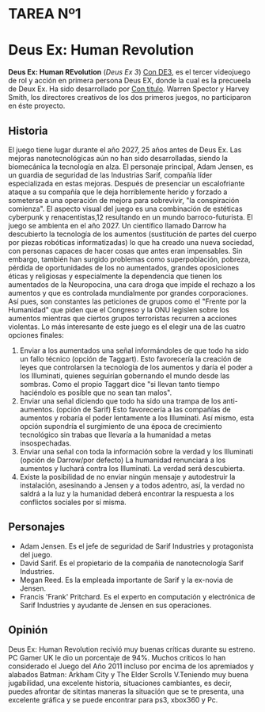 # TAREA Nº1

Deus Ex: Human Revolution
=========================

**Deus Ex: Human REvolution** (*Deus Ex 3*) [Con DE3](http://www.deusex.com/ "DE3"), es el tercer videojuego de rol y acción en primera persona Deus EX, donde la cual es la precueela de Deux Ex. Ha sido desarrollado por [Con titulo](http://es.wikipedia.org/wiki/Eidos_Interactive "Eidos Montreal"). Warren Spector y Harvey Smith, los directores creativos de los dos primeros juegos, no participaron en éste proyecto.

Historia
--------

El juego tiene lugar durante el año 2027, 25 años antes de Deus Ex. Las mejoras nanotecnológicas aún no han sido desarrolladas, siendo la biomecánica la tecnología en alza. El personaje principal, Adam Jensen, es un guardia de seguridad de las Industrias Sarif, compañía líder especializada en estas mejoras. Después de presenciar un escalofriante ataque a su compañía que le deja horriblemente herido y forzado a someterse a una operación de mejora para sobrevivir, "la conspiración comienza". El aspecto visual del juego es una combinación de estéticas cyberpunk y renacentistas,12 resultando en un mundo barroco-futurista. El juego se ambienta en el año 2027. Un científico llamado Darrow ha descubierto la tecnología de los aumentos (sustitución de partes del cuerpo por piezas robóticas informatizadas) lo que ha creado una nueva sociedad, con personas capaces de hacer cosas que antes eran impensables. Sin embargo, también han surgido problemas como superpoblación, pobreza, pérdida de oportunidades de los no aumentados, grandes oposiciones éticas y religiosas y especialmente la dependencia que tienen los aumentados de la Neuropocina, una cara droga que impide el rechazo a los aumentos y que es controlada mundialmente por grandes corporaciones. Así pues, son constantes las peticiones de grupos como el "Frente por la Humanidad" que piden que el Congreso y la ONU legislen sobre los aumentos mientras que ciertos grupos terroristas recurren a acciones violentas.
Lo más interesante de este juego es el elegir una de las cuatro opciones finales:
1. Enviar a los aumentados una señal informándoles de que todo ha sido un fallo técnico (opción de Taggart). Esto favorecería la creación de leyes que controlarsen la tecnología de los aumentos y daría el poder a los Illuminati, quienes seguirían gobernando el mundo desde las sombras. Como el propio Taggart dice "si llevan tanto tiempo haciéndolo es posible que no sean tan malos".
2. Enviar una señal diciendo que todo ha sido una trampa de los anti-aumentos. (opción de Sarif) Esto favorecería a las compañías de aumentos y robaría el poder lentamente a los Illuminati. Así mismo, esta opción supondría el surgimiento de una época de crecimiento tecnológico sin trabas que llevaría a la humanidad a metas insospechadas.
3. Enviar una señal con toda la información sobre la verdad y los Illuminati (opción de Darrow/por defecto) La humanidad renunciará a los aumentos y luchará contra los Illuminati. La verdad será descubierta.
4. Existe la posibilidad de no enviar ningún mensaje y autodestruir la instalación, asesinando a Jensen y a todos adentro, así, la verdad no saldrá a la luz y la humanidad deberá encontrar la respuesta a los conflictos sociales por sí misma.

Personajes
----------

* Adam Jensen. Es el jefe de seguridad de Sarif Industries y protagonista del juego.
* David Sarif. Es el propietario de la compañia de nanotecnología Sarif Industries.
* Megan Reed. Es la empleada importante de Sarif y la ex-novia de Jensen.
* Francis 'Frank' Pritchard. Es el experto en computación y electrónica de Sarif Industries y ayudante de Jensen en sus operaciones.

Opinión
-------

Deus Ex: Human Revolution recivió muy buenas críticas durante su estreno. PC Gamer UK le dio un porcentaje de 94%. Muchos criticos lo han considerado el Juego del Año 2011  incluso por encima de los apremiados y alabados Batman: Arkham City y The Elder Scrolls V.Teniendo muy buena jugabilidad, una excelente historia, situaciones cambiantes, es decir, puedes afrontar de sitintas maneras la situación que se te presenta, una excelente gráfica y se puede encontrar para ps3, xbox360 y Pc.
